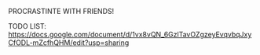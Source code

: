 PROCRASTINTE WITH FRIENDS!

TODO LIST:
https://docs.google.com/document/d/1vx8vQN_6GzlTavOZgzeyEvqvbqJxyCfODL-mZcfhQHM/edit?usp=sharing
